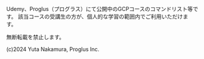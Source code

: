 Udemy、Proglus（プログラス）にて公開中のGCPコースのコマンドリスト等です。
該当コースの受講生の方が、個人的な学習の範囲内でご利用いただけます。

無断転載を禁止します。

(c)2024 Yuta Nakamura, Proglus Inc.